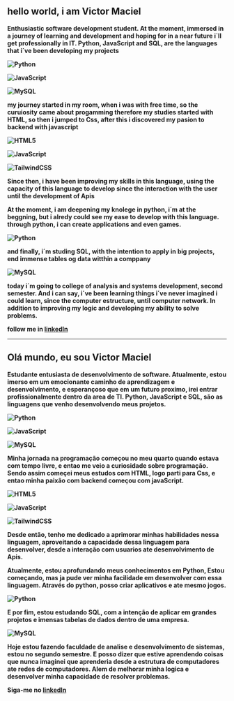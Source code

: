 ## hello world, i am <strong>Victor Maciel<strong>

Enthusiastic software development student.
At the moment, immersed in a journey of learning and development
and hoping for in a near future i`ll get professionally in IT.
Python, JavaScript and SQL, are the languages that i´ve been developing my projects

![Python](https://img.shields.io/badge/python-3670A0?style=for-the-badge&logo=python&logoColor=ffdd54)

![JavaScript](https://img.shields.io/badge/javascript-%23323330.svg?style=for-the-badge&logo=javascript&logoColor=%23F7DF1E)

![MySQL](https://img.shields.io/badge/mysql-%2300f.svg?style=for-the-badge&logo=mysql&logoColor=white)

my journey started in my room, when i was with free time, so the curuiosity came about progamming
therefore my studies started with HTML, so then i jumped to Css, after this i discovered my pasion to backend with javascript

![HTML5](https://img.shields.io/badge/html5-%23E34F26.svg?style=for-the-badge&logo=html5&logoColor=white)

![JavaScript](https://img.shields.io/badge/javascript-%23323330.svg?style=for-the-badge&logo=javascript&logoColor=%23F7DF1E)

![TailwindCSS](https://img.shields.io/badge/tailwindcss-%2338B2AC.svg?style=for-the-badge&logo=tailwind-css&logoColor=white)

Since then, i have been improving my skills in this language, using the capacity of this language to develop since the interaction with the user until the development of Apis

At the moment, i am deepening my knolege in python,
i´m at the beggning, but i alredy could see my ease to develop with this language.
through python, i can create applications and even games.

![Python](https://img.shields.io/badge/python-3670A0?style=for-the-badge&logo=python&logoColor=ffdd54)

and finally, i´m studing SQL, with the intention to apply in big projects, end immense tables og data witthin a comppany

![MySQL](https://img.shields.io/badge/mysql-%2300f.svg?style=for-the-badge&logo=mysql&logoColor=white)


today i´m going to college of analysis and systems development, second semester.
And i can say, i´ve been learning things i´ve never imagined i could learn, since the computer estructure, until computer network.
In addition to improving my logic and developing my ability to solve problems.

follow me in [linkedIn](www.linkedin.com/in/victor-pinheiro-709823237)

---

## Olá mundo, eu sou <strong>Victor Maciel<strong>

Estudante entusiasta de desenvolvimento de software.
Atualmente, estou imerso em um emocionante caminho de aprendizagem e desenvolvimento, 
e esperançoso que em um futuro proximo, irei entrar profissionalmente dentro da area de TI.
Python, JavaScript e SQL, são as linguagens que venho desenvolvendo meus projetos.

![Python](https://img.shields.io/badge/python-3670A0?style=for-the-badge&logo=python&logoColor=ffdd54)

![JavaScript](https://img.shields.io/badge/javascript-%23323330.svg?style=for-the-badge&logo=javascript&logoColor=%23F7DF1E)

![MySQL](https://img.shields.io/badge/mysql-%2300f.svg?style=for-the-badge&logo=mysql&logoColor=white)

Minha jornada na programação começou no meu quarto quando estava com tempo livre, e entao me veio a curiosidade sobre programação.
Sendo assim começei meus estudos com HTML, logo parti para Css, e entao minha paixão com backend começou com javaScript.

![HTML5](https://img.shields.io/badge/html5-%23E34F26.svg?style=for-the-badge&logo=html5&logoColor=white)

![JavaScript](https://img.shields.io/badge/javascript-%23323330.svg?style=for-the-badge&logo=javascript&logoColor=%23F7DF1E)

![TailwindCSS](https://img.shields.io/badge/tailwindcss-%2338B2AC.svg?style=for-the-badge&logo=tailwind-css&logoColor=white)

Desde então, tenho me dedicado a aprimorar minhas habilidades nessa linguagem, aproveitando a capacidade dessa linguagem para desenvolver, desde a interação com usuarios ate desenvolvimento de Apis. 

Atualmente, estou aprofundando meus conhecimentos em Python, 
Estou começando, mas ja pude ver minha facilidade em desenvolver com essa linguagem.
Através do python, posso criar aplicativos e ate mesmo jogos.

![Python](https://img.shields.io/badge/python-3670A0?style=for-the-badge&logo=python&logoColor=ffdd54)

E por fim, estou estudando SQL, com a intenção de aplicar em grandes projetos e imensas tabelas de dados dentro de uma empresa.

![MySQL](https://img.shields.io/badge/mysql-%2300f.svg?style=for-the-badge&logo=mysql&logoColor=white)

Hoje estou fazendo faculdade de analise e desenvolvimento de sistemas, estou no segundo semestre.
E posso dizer que estive aprendendo coisas que nunca imaginei que aprenderia desde a estrutura de computadores ate redes de computadores.
Alem de melhorar minha logica e desenvolver minha capacidade de resolver problemas.


Siga-me no [linkedIn](www.linkedin.com/in/victor-pinheiro-709823237)